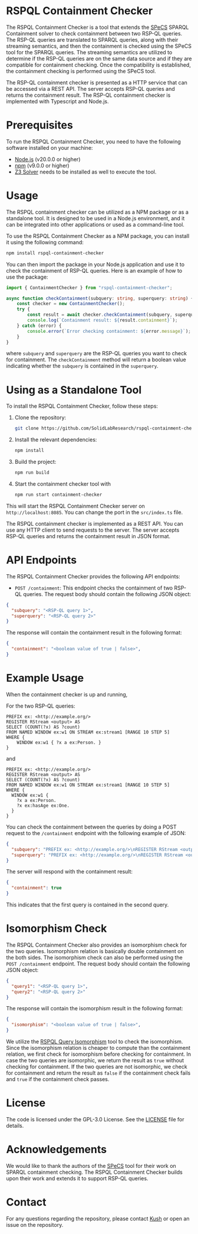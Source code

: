 # RSPQL Containment Checker

The RSPQL Containment Checker is a tool that extends the [SPeCS](https://github.com/mirkospasic/SpeCS) SPARQL Containment solver to check containment between two RSP-QL queries. The RSP-QL queries are translated to SPARQL queries, along with their streaming semantics, and then the containment is checked using the SPeCS tool for the SPARQL queries. The streaming semantics are utilized to determine if the RSP-QL queries are on the same data source and if they are compatible for containment checking.
Once the compatibility is established, the containment checking is performed using the SPeCS tool. 

The RSP-QL containment checker is presented as a HTTP service that can be accessed via a REST API. The server accepts RSP-QL queries and returns the containment result. The RSP-QL containment checker is implemented with Typescript and Node.js. 

# Prerequisites
To run the RSPQL Containment Checker, you need to have the following software installed on your machine:
- [Node.js](https://nodejs.org/en/) (v20.0.0 or higher)
- [npm](https://www.npmjs.com/) (v9.0.0 or higher)
- [Z3 Solver](https://github.com/Z3Prover/z3) needs to be installed as well to execute the tool.

# Usage

The RSPQL containment checker can be utilized as a NPM package or as a standalone tool. It is designed to be used in a Node.js environment, and it can be integrated into other applications or used as a command-line tool.

To use the RSPQL Containment Checker as a NPM package, you can install it using the following command:
```bash
npm install rspql-containment-checker
```
You can then import the package in your Node.js application and use it to check the containment of RSP-QL queries. Here is an example of how to use the package:

```ts
import { ContainmentChecker } from "rspql-containment-checker";

async function checkContainment(subquery: string, superquery: string) {
    const checker = new ContainmentChecker();
    try {
        const result = await checker.checkContainment(subquery, superquery);
        console.log(`Containment result: ${result.containment}`);
    } catch (error) {
        console.error(`Error checking containment: ${error.message}`);
    }
}
```

where `subquery` and `superquery` are the RSP-QL queries you want to check for containment. The `checkContainment` method will return a boolean value indicating whether the `subquery` is contained in the `superquery`.

# Using as a Standalone Tool 

To install the RSPQL Containment Checker, follow these steps:
1. Clone the repository:
   ```bash
   git clone https://github.com/SolidLabResearch/rspql-containment-checker.git
   ```

2. Install the relevant dependencies:
   ```bash
   npm install
   ```
3. Build the project:
   ```bash
   npm run build
   ```
4. Start the containment checker tool with
   ```bash
   npm run start containment-checker
   ```
This will start the RSPQL Containment Checker server on `http://localhost:8085`. You can change the port in the `src/index.ts` file.

The RSPQL containment checker is implemented as a REST API. You can use any HTTP client to send requests to the server. The server accepts RSP-QL queries and returns the containment result in JSON format.

# API Endpoints

The RSPQL Containment Checker provides the following API endpoints:
- `POST /containment`: This endpoint checks the containment of two RSP-QL queries. The request body should contain the following JSON object:
```json
{
  "subquery": "<RSP-QL query 1>",
  "superquery": "<RSP-QL query 2>"
}
```
The response will contain the containment result in the following format:
```json
{
  "containment": "<boolean value of true | false>",
}
```

# Example Usage

When the containment checker is up and running,

For the two RSP-QL queries:
```sparql
PREFIX ex: <http://example.org/>
REGISTER RStream <output> AS
SELECT (COUNT(?x) AS ?count)
FROM NAMED WINDOW ex:w1 ON STREAM ex:stream1 [RANGE 10 STEP 5]
WHERE {
    WINDOW ex:w1 { ?x a ex:Person. }
}
```
and

```sparql
PREFIX ex: <http://example.org/>
REGISTER RStream <output> AS
SELECT (COUNT(?x) AS ?count)
FROM NAMED WINDOW ex:w1 ON STREAM ex:stream1 [RANGE 10 STEP 5]
WHERE {
  WINDOW ex:w1 { 
    ?x a ex:Person.
    ?x ex:hasAge ex:One.
  }
}
```
You can check the containment between the queries by doing a POST request to the `/containment` endpoint with the following example of JSON:
```json
{
  "subquery": "PREFIX ex: <http://example.org/>\nREGISTER RStream <output> AS\nSELECT (COUNT(?x) AS ?count)\nFROM NAMED WINDOW ex:w1 ON STREAM ex:stream1 [RANGE 10 STEP 5]\nWHERE {\n    WINDOW ex:w1 { ?x a ex:Person. }\n}",
  "superquery": "PREFIX ex: <http://example.org/>\nREGISTER RStream <output> AS\nSELECT (COUNT(?x) AS ?count)\nFROM NAMED WINDOW ex:w1 ON STREAM ex:stream1 [RANGE 10 STEP 5]\nWHERE {\n  WINDOW ex:w1 { \n    ?x a ex:Person.\n    ?x ex:hasAge ex:One.\n  }\n}"
}
```

The server will respond with the containment result:
```json
{
  "containment": true
}
```
This indicates that the first query is contained in the second query.

# Isomorphism Check

The RSPQL Containment Checker also provides an isomorphism check for the two queries. Isomorphism relation is basically double containment on the both sides.
The isomorphism check can also be performed using the  `POST /containment` endpoint. The request body should contain the following JSON object:
```json
{
  "query1": "<RSP-QL query 1>",
  "query2": "<RSP-QL query 2>"
}
```

The response will contain the isomorphism result in the following format:
```json
{
  "isomorphism": "<boolean value of true | false>",
}
```

We utilize the [RSPQL Query Isomorphism](https://github.com/SolidLabResearch/rspql-query-isomorphism) tool to check the isomorphism.
Since the isomorphism relation is cheaper to compute than the containment relation, we first check for isomorphism before checking for containment. In case the two queries are isomorphic, we return the result as `true` without checking for containment.
If the two queries are not isomorphic, we check for containment and return the result as `false` if the containment check fails and `true` if the containment check passes.

# License
The code is licensed under the GPL-3.0 License. See the [LICENSE](LICENSE) file for details.

# Acknowledgements
We would like to thank the authors of the [SPeCS](https://github.com/mirkospasic/SpeCS) tool for their work on SPARQL containment checking. The RSPQL Containment Checker builds upon their work and extends it to support RSP-QL queries. 

# Contact
For any questions regarding the repository, please contact [Kush](mailto:kushbisen@proton.me) or open an issue on the repository.